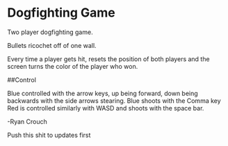 # Dogfighting Game
Two player dogfighting game. 

Bullets ricochet off of one wall. 

Every time a player gets hit, resets the position of both players and the screen turns the color of the player who won. 

##Control

Blue controlled with the arrow keys, up being forward, down being backwards with the side arrows stearing. Blue shoots with the Comma key 
Red is controlled similarly with WASD and shoots with the space bar. 

-Ryan Crouch

Push this shit to updates first 
